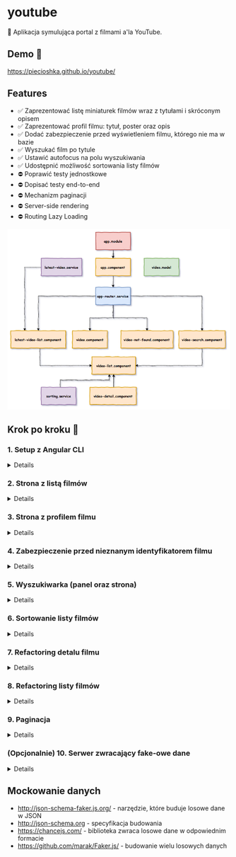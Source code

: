 # youtube

:ledger: Aplikacja symulująca portal z filmami a'la YouTube.

## Demo 🎉

<https://piecioshka.github.io/youtube/>

## Features

* :white_check_mark: Zaprezentować listę miniaturek filmów wraz z tytułami i skróconym opisem
* :white_check_mark: Zaprezentować profil filmu: tytuł, poster oraz opis
* :white_check_mark: Dodać zabezpieczenie przed wyświetleniem filmu, którego nie ma w bazie
* :white_check_mark: Wyszukać film po tytule
* :white_check_mark: Ustawić autofocus na polu wyszukiwania
* :white_check_mark: Udostępnić możliwość sortowania listy filmów
* :no_entry: Poprawić testy jednostkowe
* :no_entry: Dopisać testy end-to-end
* :no_entry: Mechanizm paginacji
* :no_entry: Server-side rendering
* :no_entry: Routing Lazy Loading

![](./docs/scheme.png)

## Krok po kroku 👣

### 1. Setup z Angular CLI

<details>

* `npm install -g @angular/cli`
* `ng new NAZWA_PROJEKTU` # youtube
* Ustawić tytuł strony: `YouTube`
* Ustawić opis strony: `Portal z filmami`
* `npm start`

</details>

### 2. Strona z listą filmów

<details>

* `ng generate component video-list`
* app.component.html -> (HTML) `<app-video-list></app-video-list>`
* `ng generate service videos`
* Przenieść `videos.service` do katalogu `src/app/logic`
* `VideosService` -> `fetchVideos`
    + Wygenerować dane testowe
* Wyświetlić listę filmów
* Stworzyć plik z mockiem do filmów
* Dodać style

</details>

### 3. Strona z profilem filmu

<details>

* `ng generate component video-profile`
* Przenieść markup filmu do `video-profile.component.html`
* W `video-list.component.html` dodać `<app-video-item>`
* Wstrzyknąć dane
    + `<app-video-list-item [video]="video"></app-video-list-item>`
    + W `video-list-item.component.ts` zdefiniować `@Input()`
* Przenieść definicję wyglądu `<video>` do `video.component.css`
* Stworzyć `video.model` i użyć w:
    + `video.component.ts`
    + `video-list.component.ts`
    + `videos.service.ts`
* `ng generate module app-routing`
* W `app.module.ts` dodać `AppRoutingModule`
* W `app-routing.module.ts` zmienić `CommonModule` na `RouterModule`
* W `app-routing.module.ts` stworzyć `routes: Routes` (path, component)
    + `` - VideoListComponent
    + `video/:id` - VideoProfileComponent
* W `app.component` dodać `<router-outlet>`
* W `video-list.component.html` przerobić na listę miniaturek z linkami
    + `<a routerLink="videos/{{ video.id }}">`
* Zaktualizować style
* W `video.component.ts`:
    + usunąć dekorator `@Input()` z pola `video`
    + pobierać parametr `id` z `ActivatedRoute` (rxjs)
    + pobierać obiekt video `VideosService`

</details>

### 4. Zabezpieczenie przed nieznanym identyfikatorem filmu

<details>

* W `video.component.html` dodać zabezpieczenie przed brakiem obiektu `video`
* `ng generate component video-not-found`
* W `app-routing.module.ts` dodać nową ścieżkę: `video-not-found`
    (PageVideoNotFoundComponent).
* W `video.component.ts` dodać sprawdzenie, czy VideosService zwrócił
    "falsy value", wtedy przekierować na stronę z komponentem
    `PageVideoNotFoundComponent` za pomocą `Router`a

</details>

### 5. Wyszukiwarka (panel oraz strona)

<details>

* `ng generate component video-search`
* W `app-routing.module.ts` dodać nową ścieżkę: `search`
    (PageVideoSearchComponent)
* W `app.component.html` stworzyć menu z linkiem do wyszukiwarki
* W `videos.service.ts` stworzyć funkcję, która będzie filtrowała filmy
    (wykorzystać już istniejącą funkcją `getVideos`)
* Dodać style dla wyszukiwarki wykorzystując dwa już istniejące:
    + `video.component.css`
    + `video-list.component.css`
* W `video-search.component.html` stworzyć pole (input), gdzie użytkownik
    będzie wpisywał tytuł filmu.
* W `video-search.component.ts` stworzyć funkcję `search`, która będzie
    uruchamiana po naciśnięciu "ENTER" przez użytkownika.

</details>

### 6. Sortowanie listy filmów

<details>

* `ng generate service sorting`
* Przenieść `sorting.service` do katalogu `src/app/video-list`
* Dodać linki, do sortowanie ASC i DESC w plikach
    + `video-search.component.html`
    + `video-list.component.html`
* Dodać funkcje sortujące: `sortAscending`, `sortDescending` w plikach:
    + `video-search.component.ts`
    + `video-list.component.ts`
* W `sorting.service.ts` stworzyć funkcje: `ascending`, `descending`
* W funkcjach `sortAscending`, `sortDescending` wykorzystać ww funkcje.

</details>

### 7. Refactoring detalu filmu

<details>

* `ng generate component video-detail`
* Wycięcie detali filmu na rzecz `<app-video-detail>` z plików:
    + `video-search.component.html`
    + `video-list.component.html`

</details>

### 8. Refactoring listy filmów

<details>

* `ng generate component videos-list`
* Zastąpienie obecnego użycia komponentu `video-list.component` nowo
    stworzonym.
* Wykorzystanie komponentu `video-list.component` w plikach
    + `video-search.component.html`
    + `videos-list.component.html`

</details>

### 9. Paginacja

<details>

* Wykorzystać paczkę `ng2-pagination` (http://michaelbromley.github.io/ng2-pagination/)
* W `app.module.ts` zaimportować nowy moduł
* Wykorzystać pipe `pagination` oraz komponent `<pagination-controls>`
    w plikach:
    + `video-list.component.html`
    + `video-search.component.html`

</details>

### (Opcjonalnie) 10. Serwer zwracający fake-owe dane

<details>

* Stworzyć dwa polecenia:
    + `npm run build:mock` — polecenie powinno generować plik na podst. JSON Schema
    + `npm run start:mock` — polecenie powinno uruchomić `json-server`

</details>

## Mockowanie danych

* http://json-schema-faker.js.org/ - narzędzie, które buduje losowe dane w JSON
* http://json-schema.org - specyfikacja budowania
* https://chancejs.com/ - biblioteka zwraca losowe dane w odpowiednim formacie
* https://github.com/marak/Faker.js/ - budowanie wielu losowych danych
